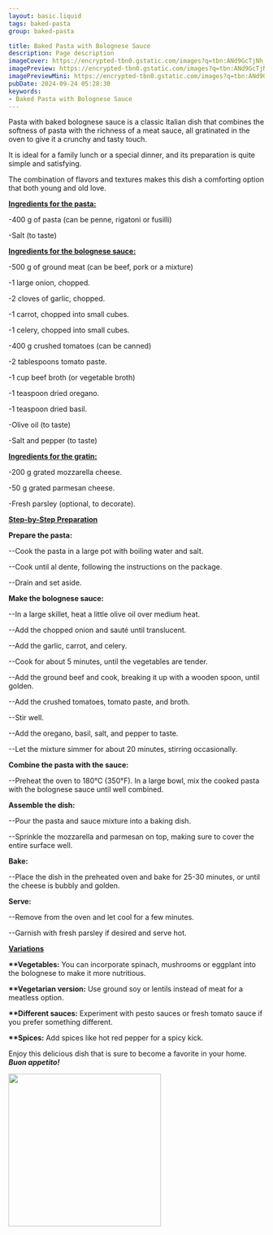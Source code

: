 ```yaml
---
layout: basic.liquid
tags: baked-pasta
group: baked-pasta

title: Baked Pasta with Bolognese Sauce
description: Page description
imageCover: https://encrypted-tbn0.gstatic.com/images?q=tbn:ANd9GcTjNh_STg1oLwuCwOK24dEpp3aKNMjzaDF9GQ&s
imagePreview: https://encrypted-tbn0.gstatic.com/images?q=tbn:ANd9GcTjNh_STg1oLwuCwOK24dEpp3aKNMjzaDF9GQ&s
imagePreviewMini: https://encrypted-tbn0.gstatic.com/images?q=tbn:ANd9GcTjNh_STg1oLwuCwOK24dEpp3aKNMjzaDF9GQ&s
pubDate: 2024-09-24 05:28:30
keywords:
- Baked Pasta with Bolognese Sauce
---
```


Pasta with baked bolognese sauce is a classic Italian dish that combines the softness of pasta with the richness of a meat sauce, all gratinated in the oven to give it a crunchy and tasty touch.

It is ideal for a family lunch or a special dinner, and its preparation is quite simple and satisfying.

The combination of flavors and textures makes this dish a comforting option that both young and old love.

<u><b>Ingredients for the pasta:</b></u>

-400 g of pasta (can be penne, rigatoni or fusilli)

-Salt (to taste)

<u><b>Ingredients for the bolognese sauce:</b></u>

-500 g of ground meat (can be beef, pork or a mixture)

-1 large onion, chopped.

-2 cloves of garlic, chopped.

-1 carrot, chopped into small cubes.

-1 celery, chopped into small cubes.

-400 g crushed tomatoes (can be canned)

-2 tablespoons tomato paste.

-1 cup beef broth (or vegetable broth)

-1 teaspoon dried oregano.

-1 teaspoon dried basil.

-Olive oil (to taste)

-Salt and pepper (to taste)

<u><b>Ingredients for the gratin:</b></u>

-200 g grated mozzarella cheese.

-50 g grated parmesan cheese.

-Fresh parsley (optional, to decorate).

<u><b>Step-by-Step Preparation</b></u>

<b>Prepare the pasta:</b>

--Cook the pasta in a large pot with boiling water and salt.

--Cook until al dente, following the instructions on the package.

--Drain and set aside.

<b>Make the bolognese sauce:</b>

--In a large skillet, heat a little olive oil over medium heat.

--Add the chopped onion and sauté until translucent.

--Add the garlic, carrot, and celery.

--Cook for about 5 minutes, until the vegetables are tender.

--Add the ground beef and cook, breaking it up with a wooden spoon, until golden.

--Add the crushed tomatoes, tomato paste, and broth.

--Stir well.

--Add the oregano, basil, salt, and pepper to taste.

--Let the mixture simmer for about 20 minutes, stirring occasionally.

<b>Combine the pasta with the sauce:</b>

--Preheat the oven to 180°C (350°F).
In a large bowl, mix the cooked pasta with the bolognese sauce until well combined.

<b>Assemble the dish:</b>

--Pour the pasta and sauce mixture into a baking dish.

--Sprinkle the mozzarella and parmesan on top, making sure to cover the entire surface well.

<b>Bake:</b>

--Place the dish in the preheated oven and bake for 25-30 minutes, or until the cheese is bubbly and golden.

<b>Serve:</b>

--Remove from the oven and let cool for a few minutes.

--Garnish with fresh parsley if desired and serve hot.

<u><b>Variations</b></u>

<b>**Vegetables:</b> You can incorporate spinach, mushrooms or eggplant into the bolognese to make it more nutritious.

<b>**Vegetarian version:</b> Use ground soy or lentils instead of meat for a meatless option.

<b>**Different sauces:</b> Experiment with pesto sauces or fresh tomato sauce if you prefer something different.

<b>**Spices:</b> Add spices like hot red pepper for a spicy kick.

Enjoy this delicious dish that is sure to become a favorite in your home. <b><i>Buon appetito!</i></b>



<img src="https://i.ytimg.com/vi/i0J13CwnTfk/default.jpg" width="300" height="300">
